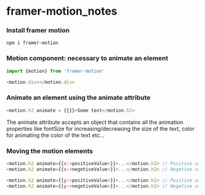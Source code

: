 # framer-motion_notes

### Install framer motion
```npm
npm i framer-motion
```

### Motion component: necessary to animate an element
 ```javascript
 import {motion} from 'framer-motion'

<motion.div></motion.div>
 ```

### Animate an element using the animate attribute
```javascript
<motion.h2 animate = {{}}>Some text</motion.h2>
```
The animate attribute accepts an object that contains all the animation properties like fontSize for increasing/decreasing the size of the text, color for animating the color of the text etc...

### Moving the motion elements
```javascript
<motion.h2 animate={{x:<positiveValue>}}>...</motion.h2> // Positive value moves the element to the right
<motion.h2 animate={{x:<negetiveValue>}}>...</motion.h2> // Negetive value moves the element to the left

<motion.h2 animate={{y:<positiveValue>}}>...</motion.h2> // Positive value moves the element down
<motion.h2 animate={{y:<negetiveValue>}}>...</motion.h2> // Negetive value moves the element up
